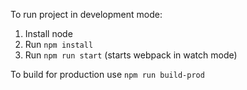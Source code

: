 To run project in development mode:

1. Install node
2. Run `npm install`
3. Run `npm run start` (starts webpack in watch mode)

To build for production use `npm run build-prod`
